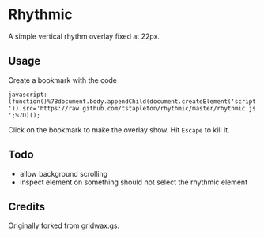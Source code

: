 # Rhythmic

A simple vertical rhythm overlay fixed at 22px.

## Usage

Create a bookmark with the code

`javascript:(function()%7Bdocument.body.appendChild(document.createElement('script')).src='https://raw.github.com/tstapleton/rhythmic/master/rhythmic.js';%7D)();`

Click on the bookmark to make the overlay show. Hit `Escape` to kill it.

## Todo

* allow background scrolling
* inspect element on something should not select the rhythmic element

## Credits

Originally forked from [gridwax.gs](http://gridwax.gs).
